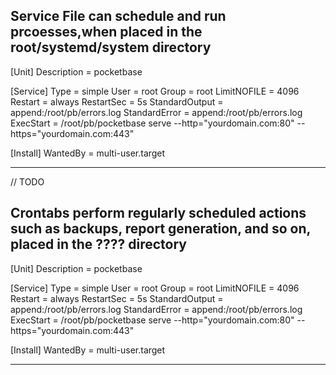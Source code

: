 ## Service File can schedule and run prcoesses,when placed in the root/systemd/system directory

[Unit]
Description = pocketbase

[Service]
Type = simple
User = root
Group = root
LimitNOFILE = 4096
Restart = always
RestartSec = 5s
StandardOutput = append:/root/pb/errors.log
StandardError = append:/root/pb/errors.log
ExecStart = /root/pb/pocketbase serve --http="yourdomain.com:80" --https="yourdomain.com:443"

[Install]
WantedBy = multi-user.target

---

// TODO

## Crontabs perform regularly scheduled actions such as backups, report generation, and so on, placed in the ???? directory

[Unit]
Description = pocketbase

[Service]
Type = simple
User = root
Group = root
LimitNOFILE = 4096
Restart = always
RestartSec = 5s
StandardOutput = append:/root/pb/errors.log
StandardError = append:/root/pb/errors.log
ExecStart = /root/pb/pocketbase serve --http="yourdomain.com:80" --https="yourdomain.com:443"

[Install]
WantedBy = multi-user.target

---
